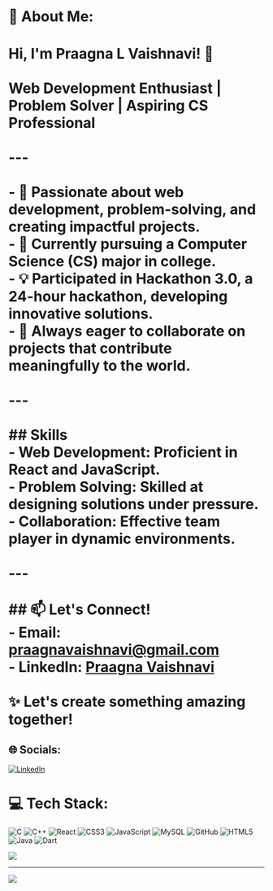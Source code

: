 # 💫 About Me:
# Hi, I'm Praagna L Vaishnavi! 👋<br><br>**Web Development Enthusiast | Problem Solver | Aspiring CS Professional**<br><br>---<br><br>- 🔭 Passionate about web development, problem-solving, and creating impactful projects.  <br>- 🌱 Currently pursuing a Computer Science (CS) major in college.  <br>- 💡 Participated in **Hackathon 3.0**, a 24-hour hackathon, developing innovative solutions.  <br>- 💬 Always eager to collaborate on projects that contribute meaningfully to the world.  <br><br>---<br><br>## Skills  <br>- **Web Development**: Proficient in React and JavaScript.  <br>- **Problem Solving**: Skilled at designing solutions under pressure.  <br>- **Collaboration**: Effective team player in dynamic environments.  <br><br>---<br><br>## 📫 Let's Connect!  <br>- **Email**: [praagnavaishnavi@gmail.com](mailto:praagnavaishnavi@gmail.com)  <br>- **LinkedIn**: [Praagna Vaishnavi](https://linkedin.com/in/praaagna-vaishnavi)  <br><br>✨ Let's create something amazing together!  


## 🌐 Socials:
[![LinkedIn](https://img.shields.io/badge/LinkedIn-%230077B5.svg?logo=linkedin&logoColor=white)](https://linkedin.com/in/PraagnaVaishnavi) 

# 💻 Tech Stack:
![C](https://img.shields.io/badge/c-%2300599C.svg?style=for-the-badge&logo=c&logoColor=white) ![C++](https://img.shields.io/badge/c++-%2300599C.svg?style=for-the-badge&logo=c%2B%2B&logoColor=white) ![React](https://img.shields.io/badge/react-%2320232a.svg?style=for-the-badge&logo=react&logoColor=%2361DAFB) ![CSS3](https://img.shields.io/badge/css3-%231572B6.svg?style=for-the-badge&logo=css3&logoColor=white) ![JavaScript](https://img.shields.io/badge/javascript-%23323330.svg?style=for-the-badge&logo=javascript&logoColor=%23F7DF1E) ![MySQL](https://img.shields.io/badge/mysql-4479A1.svg?style=for-the-badge&logo=mysql&logoColor=white) ![GitHub](https://img.shields.io/badge/github-%23121011.svg?style=for-the-badge&logo=github&logoColor=white) ![HTML5](https://img.shields.io/badge/html5-%23E34F26.svg?style=for-the-badge&logo=html5&logoColor=white) ![Java](https://img.shields.io/badge/java-%23ED8B00.svg?style=for-the-badge&logo=openjdk&logoColor=white) ![Dart](https://img.shields.io/badge/dart-%230175C2.svg?style=for-the-badge&logo=dart&logoColor=white)

![](https://github-readme-stats.vercel.app/api/top-langs/?username=PraagnaVaishnavi&theme=dark&hide_border=false&include_all_commits=false&count_private=false&layout=compact)

---
[![](https://visitcount.itsvg.in/api?id=PraagnaVaishnavi&icon=0&color=0)](https://visitcount.itsvg.in)

<!-- Proudly created with GPRM ( https://gprm.itsvg.in ) -->
